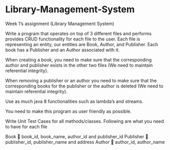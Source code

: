 # Library-Management-System

Week 1’s assignment (Library Management System)

Write a program that operates on top of 3 different files and performs provides CRUD functionality for each file to the user. Each file is representing an entity, our entities are Book, Author, and Publisher. Each book has a Publisher and an Author associated with it.

When creating a book, you need to make sure that the corresponding author and publisher exists in the other two files (We need to maintain referential integrity).

When removing a publisher or an author you need to make sure that the corresponding books for the publisher or the author is deleted (We need to maintain referential integrity).

Use as much java 8 functionalities such as lambda’s and streams.

You need to make this program as user friendly as possible.

Write Unit Test Cases for all methods/classes.
Following are what you need to have for each file

Book  book_id, book_name, author_id and publisher_id
Publisher  publisher_id, publisher_name and address
Author  author_id, author_name
